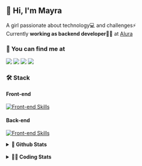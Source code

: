 ## 👋 Hi, I'm Mayra

A girl passionate about technology💻 and challenges⚡  
Currently **working as backend developer**👩‍💻 at [Alura](https://www.alura.com.br)   

### 💬 You can find me at

<a href="https://mayra.dev" target="_blank" rel="noopener"><img src="https://img.shields.io/badge/-mayra.dev-005FED?style=flat&logo=Google-chrome&logoColor=white"/></a>
<a href="https://linkedin.com/in/mayraamaral" target="_blank" rel="noopener"><img src="https://img.shields.io/badge/-/mayraamaral-0077B5?style=flat&logo=Linkedin&logoColor=white"/></a>
<a href="mailto:mayra@mayra.dev" target="_blank" rel="noopener"><img src="https://img.shields.io/badge/-mayra@mayra.dev-D14836?style=flat&logo=Gmail&logoColor=white"/></a>
<a href="" target="_blank" rel="noopener"><img src="https://img.shields.io/badge/-mayraamaral-7289DA?style=flat&logo=Discord&logoColor=white"/></a>

### 🛠️ Stack
#### Front-end

[![Front-end Skills](https://skillicons.dev/icons?i=react,next,angular,redux,styledcomponents,html,css,sass,js,ts,figma)](https://skillicons.dev)
#### Back-end

[![Front-end Skills](https://skillicons.dev/icons?i=java,spring,hibernate,aws,idea,postgres,mysql,git,linux,bash,nodejs,docker,kubernetes,jenkins)](https://skillicons.dev)


<details>
    <summary><strong>📌 Github Stats</strong></summary>
    <br />
    <div align="center">
        <table>
      <td><img height="160em" src="https://github-readme-stats.vercel.app/api?username=mayraamaral&show_icons=true&theme=algolia&hide_border=true&hide=stars&count_private=true" alt="Readme stats"></td>
      <td><img height="160em" src="https://github-readme-stats.vercel.app/api/top-langs/?username=mayraamaral&&layout=compact&&theme=algolia&hide_border=true&langs_count=6" alt="Language stats"></td>
       </table>
  </div> 
    

  <p align="center">
    <img src="https://github-readme-streak-stats.herokuapp.com?user=mayraamaral&theme=dark&hide_border=true&date_format=j%20M%5B%20Y%5D&locale=pt-br&background=050F2C&ring=0195DD&fire=23AA7D&currStreakLabel=23AA7D" alt="Streak stats">
  </p> 
</details>

<br />

<details>
  <summary><strong>👩‍💻 Coding Stats</strong></summary>
  <br />
  
  <!--START_SECTION:waka-->
![Code Time](http://img.shields.io/badge/Code%20Time-470%20hrs%2038%20mins-blue)

**🐱 My GitHub Data** 

> 📦 582.7 kB Used in GitHub's Storage 
 > 
> 🏆 515 Contributions in the Year 2024
 > 
> 🚫 Not Opted to Hire
 > 
> 📜 55 Public Repositories 
 > 
> 🔑 31 Private Repositories 
 > 
**I'm an Early 🐤** 

```text
🌞 Morning                1593 commits        █████░░░░░░░░░░░░░░░░░░░░   21.07 % 
🌆 Daytime                4330 commits        ██████████████░░░░░░░░░░░   57.28 % 
🌃 Evening                1429 commits        █████░░░░░░░░░░░░░░░░░░░░   18.90 % 
🌙 Night                  208 commits         █░░░░░░░░░░░░░░░░░░░░░░░░   02.75 % 
```
📅 **I'm Most Productive on Wednesday** 

```text
Monday                   1130 commits        ████░░░░░░░░░░░░░░░░░░░░░   14.95 % 
Tuesday                  885 commits         ███░░░░░░░░░░░░░░░░░░░░░░   11.71 % 
Wednesday                2437 commits        ████████░░░░░░░░░░░░░░░░░   32.24 % 
Thursday                 1698 commits        ██████░░░░░░░░░░░░░░░░░░░   22.46 % 
Friday                   758 commits         ███░░░░░░░░░░░░░░░░░░░░░░   10.03 % 
Saturday                 270 commits         █░░░░░░░░░░░░░░░░░░░░░░░░   03.57 % 
Sunday                   382 commits         █░░░░░░░░░░░░░░░░░░░░░░░░   05.05 % 
```


📊 **This Week I Spent My Time On** 

```text
🕑︎ Time Zone: America/Sao_Paulo

💬 Programming Languages: 
Java                     4 hrs 1 min         ██████████████░░░░░░░░░░░   56.47 % 
HTML                     1 hr                ████░░░░░░░░░░░░░░░░░░░░░   14.17 % 
FTL                      41 mins             ██░░░░░░░░░░░░░░░░░░░░░░░   09.66 % 
SQL                      38 mins             ██░░░░░░░░░░░░░░░░░░░░░░░   09.10 % 
JSP                      18 mins             █░░░░░░░░░░░░░░░░░░░░░░░░   04.24 % 

🔥 Editors: 
IntelliJ IDEA            4 hrs 34 mins       ████████████████░░░░░░░░░   64.01 % 
VS Code                  2 hrs 34 mins       █████████░░░░░░░░░░░░░░░░   35.99 % 

💻 Operating System: 
Linux                    7 hrs 8 mins        █████████████████████████   100.00 % 
```

**I Mostly Code in Java** 

```text
Java                     123 repos           ███████░░░░░░░░░░░░░░░░░░   26.91 % 
HTML                     114 repos           ██████░░░░░░░░░░░░░░░░░░░   24.95 % 
JavaScript               101 repos           ██████░░░░░░░░░░░░░░░░░░░   22.10 % 
TypeScript               97 repos            █████░░░░░░░░░░░░░░░░░░░░   21.23 % 
C#                       1 repo              ░░░░░░░░░░░░░░░░░░░░░░░░░   00.22 % 
```




 Last Updated on 20/07/2024 19:10:37 UTC
<!--END_SECTION:waka-->

</details>

